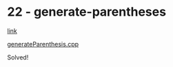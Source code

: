# 22 - generate-parentheses

[link](https://leetcode.com/problems/generate-parentheses/description/)

[generateParenthesis.cpp](generateParenthesis.cpp)

Solved!
